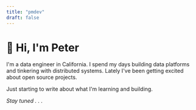 ```yaml
---
title: "pmdev"
draft: false
---
```


# 👋 Hi, I'm Peter

I'm a data engineer in California. I spend my days building data platforms and tinkering with distributed systems. Lately I've been getting excited about open source projects.

Just starting to write about what I'm learning and building.

*Stay tuned . . .*
